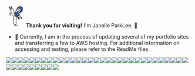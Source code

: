 <img  style="width:50px" src="https://github.com/jparkley/jparkley/blob/master/logo-taekwondo-01-s.jpg">  **Thank you for visiting!**  I'm Janelle ParkLee. :musical_note:
- 🔭 Currently, I am in the process of updating several of my portfolio sites and transferring a few to AWS hosting. For additional information on accessing and testing, please refer to the ReadMe files.

<img  src="https://img.shields.io/badge/typescript-%23007ACC.svg?style=for-the-badge&logo=typescript&logoColor=white"><img  src="https://img.shields.io/badge/Node.js-339933?style=for-the-badge&logo=nodedotjs&logoColor=white"><img src="https://img.shields.io/badge/nestjs-%23E0234E.svg?style=for-the-badge&logo=nestjs&logoColor=white"><img src="https://img.shields.io/badge/Express.js-000000?style=for-the-badge&logo=express&logoColor=white"><img  src="https://img.shields.io/badge/JavaScript-323330?style=for-the-badge&logo=javascript&logoColor=F7DF1E"><img src="https://img.shields.io/badge/React-20232A?style=for-the-badge&logo=react&logoColor=61DAFB"><img  src="https://img.shields.io/badge/Redux-593D88?style=for-the-badge&logo=redux&logoColor=white"><img  src="https://img.shields.io/badge/next%20js-000000?style=for-the-badge&logo=nextdotjs&logoColor=white"><img src="https://img.shields.io/badge/-ApolloGraphQL-311C87?style=for-the-badge&logo=apollo-graphql"><img src="https://img.shields.io/badge/-GraphQL-E10098?style=for-the-badge&logo=graphql&logoColor=white"><img  src="https://img.shields.io/badge/Postman-FF6C37?style=for-the-badge&logo=Postman&logoColor=white"><img  src="https://img.shields.io/badge/PHP-777BB4?style=for-the-badge&logo=php&logoColor=white"><img  src="https://img.shields.io/badge/Laravel-FF2D20?style=for-the-badge&logo=laravel&logoColor=white"><img src="https://img.shields.io/badge/Java-ED8B00?style=for-the-badge&logo=java&logoColor=white"><img  src="https://img.shields.io/badge/C-00599C?style=for-the-badge&logo=c&logoColor=white"><img src="https://img.shields.io/badge/MySQL-00000F?style=for-the-badge&logo=mysql&logoColor=white"><img src="https://img.shields.io/badge/PostgreSQL-316192?style=for-the-badge&logo=postgresql&logoColor=white"><img src="https://img.shields.io/badge/MongoDB-4EA94B?style=for-the-badge&logo=mongodb&logoColor=white"><img  src="https://img.shields.io/badge/SQLite-07405E?style=for-the-badge&logo=sqlite&logoColor=white"><img  src="https://img.shields.io/badge/HTML5-E34F26?style=for-the-badge&logo=html5&logoColor=white"><img  src="https://img.shields.io/badge/CSS3-1572B6?style=for-the-badge&logo=css3&logoColor=white"><img  src="https://img.shields.io/badge/Sass-CC6699?style=for-the-badge&logo=sass&logoColor=white"><img  src="https://img.shields.io/badge/Tailwind_CSS-38B2AC?style=for-the-badge&logo=tailwind-css&logoColor=white"><img  src="https://img.shields.io/badge/Bootstrap-563D7C?style=for-the-badge&logo=bootstrap&logoColor=white"><img src="https://img.shields.io/badge/Jest-C21325?style=for-the-badge&logo=jest&logoColor=white"><img  src="https://img.shields.io/badge/Webpack-8DD6F9?style=for-the-badge&logo=Webpack&logoColor=white"><img src="https://img.shields.io/badge/Lerna-3E3E3E?style=for-the-badge&logo=lerna&logoColor=white"><img src="https://img.shields.io/badge/npm-CB3837?style=for-the-badge&logo=npm&logoColor=white"><img  src="https://img.shields.io/badge/GIT-E44C30?style=for-the-badge&logo=git&logoColor=white"><img src="https://img.shields.io/badge/Docker-2CA5E0?style=for-the-badge&logo=docker&logoColor=white"><img src="https://img.shields.io/badge/Stripe-626CD9?style=for-the-badge&logo=Stripe&logoColor=white"><img src="https://img.shields.io/badge/Swagger-85EA2D?style=for-the-badge&logo=Swagger&logoColor=white"><img src="https://img.shields.io/badge/DATADOG-632CA6?style=for-the-badge&logo=datadog&logoColor=white"><img src="https://img.shields.io/badge/VIM-%2311AB00.svg?&style=for-the-badge&logo=vim&logoColor=white"><img src="https://img.shields.io/badge/Eclipse-2C2255?style=for-the-badge&logo=eclipse&logoColor=white"><img src="https://img.shields.io/badge/Figma-F24E1E?style=for-the-badge&logo=figma&logoColor=white"><img src="https://img.shields.io/badge/Jira-0052CC?style=for-the-badge&logo=Jira&logoColor=white"><img src="https://img.shields.io/badge/Heroku-430098?style=for-the-badge&logo=heroku&logoColor=white"><img src="https://img.shields.io/badge/Netlify-00C7B7?style=for-the-badge&logo=netlify&logoColor=white"><img src="https://img.shields.io/badge/Amazon_AWS-FF9900?style=for-the-badge&logo=amazonaws&logoColor=white">
<!--
**jparkley/jparkley** is a ✨ _special_ ✨ repository because its `README.md` (this file) appears on your GitHub profile.

Here are some ideas to get you started:

- 🔭 I’m currently working on ...
- 🌱 I’m currently learning ...
- 👯 I’m looking to collaborate on ...
- 🤔 I’m looking for help with ...
- 💬 Ask me about ...
- 📫 How to reach me: ...
- 😄 Pronouns: ...
- ⚡ Fun fact: ...
-->
